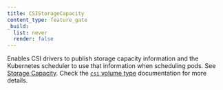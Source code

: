```yaml
---
title: CSIStorageCapacity
content_type: feature_gate
_build:
  list: never
  render: false
---
```

Enables CSI drivers to publish storage capacity information
and the Kubernetes scheduler to use that information when scheduling pods. See
[Storage Capacity](/docs/concepts/storage/storage-capacity/).
Check the [`csi` volume type](/docs/concepts/storage/volumes/#csi) documentation for more details.
